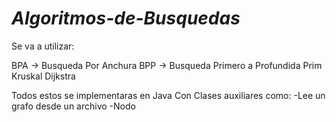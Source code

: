 *Algoritmos-de-Busquedas*
=======================
Se va a utilizar:

BPA -> Busqueda Por Anchura
BPP -> Busqueda Primero a Profundida
Prim
Kruskal
Dijkstra


Todos estos se implementaras en Java
Con Clases auxiliares como:
-Lee un grafo desde un archivo
-Nodo

